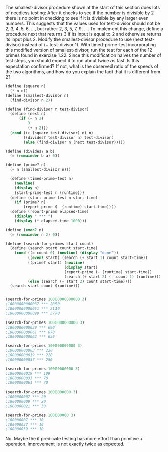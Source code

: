 The smallest-divisor procedure shown at the start of this section does lots of needless testing: After it checks to see if the number is divisible by 2 there is no point in checking to see if it is divisible by any larger even numbers. This suggests that the values used for test-divisor should not be 2, 3, 4, 5, 6, ..., but rather 2, 3, 5, 7, 9, .... To implement this change, define a procedure next that returns 3 if its input is equal to 2 and otherwise returns its input plus 2. Modify the smallest-divisor procedure to use (next test-divisor) instead of (+ test-divisor 1). With timed-prime-test incorporating this modified version of smallest-divisor, run the test for each of the 12 primes found in exercise 1.22. Since this modification halves the number of test steps, you should expect it to run about twice as fast. Is this expectation confirmed? If not, what is the observed ratio of the speeds of the two algorithms, and how do you explain the fact that it is different from 2?

```scheme
(define (square n)
  (* n n))
(define (smallest-divisor n)
  (find-divisor n 2))

(define (find-divisor n test-divisor)
  (define (next n)
      (if (= n 2)
          3
          (+ n 2)))
  (cond ((> (square test-divisor) n) n)
        ((divides? test-divisor n) test-divisor)
        (else (find-divisor n (next test-divisor)))))

(define (divides? a b)
  (= (remainder b a) 0))

(define (prime? n)
  (= n (smallest-divisor n)))

  (define (timed-prime-test n)
    (newline)
    (display n)
    (start-prime-test n (runtime)))
  (define (start-prime-test n start-time)
    (if (prime? n)
        (report-prime (- (runtime) start-time))))
  (define (report-prime elapsed-time)
    (display " *** ")
    (display (* elapsed-time 1000)))

(define (even? n)
  (= (remainder n 2) 0))

(define (search-for-primes start count)
  (define (search start count start-time)
    (cond ((= count 0) (newline) (display "done"))
          ((even? start) (search (+ start 1) count start-time))
          ((prime? start) (newline)
                          (display start)
                          (report-prime (- (runtime) start-time))
                          (search (+ start 2) (- count 1) (runtime)))
          (else (search (+ start 2) count start-time))))
  (search start count (runtime)))


(search-for-primes 10000000000000 3)
;10000000000037 *** 2080
;10000000000051 *** 2110
;10000000000099 *** 3770

(search-for-primes 1000000000000 3)
;1000000000039 *** 690
;1000000000061 *** 670
;1000000000063 *** 659

(search-for-primes 100000000000 3)
;100000000003 *** 220
;100000000019 *** 220
;100000000057 *** 250

(search-for-primes 10000000000 3)
;10000000019 *** 109
;10000000033 *** 70
;10000000061 *** 70

(search-for-primes 1000000000 3)
;1000000007 *** 20
;1000000009 *** 20
;1000000021 *** 30

(search-for-primes 100000000 3)
;100000007 *** 10
;100000037 *** 10
;100000039 *** 10
```

No.  Maybe the if predicate testing has more effort than primitive + operation.
Improvement is not exactly twice as expected.
